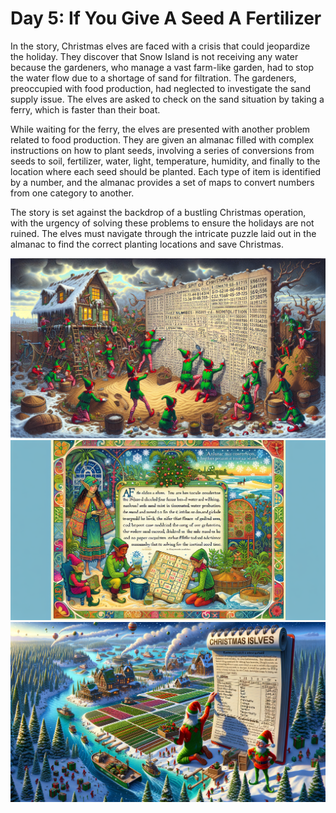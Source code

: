 # Day 5: If You Give A Seed A Fertilizer

In the story, Christmas elves are faced with a crisis that could jeopardize the holiday. They discover that Snow Island
is not receiving any water because the gardeners, who manage a vast farm-like garden, had to stop the water flow due to
a shortage of sand for filtration. The gardeners, preoccupied with food production, had neglected to investigate the
sand supply issue. The elves are asked to check on the sand situation by taking a ferry, which is faster than their
boat.

While waiting for the ferry, the elves are presented with another problem related to food production. They are given an
almanac filled with complex instructions on how to plant seeds, involving a series of conversions from seeds to soil,
fertilizer, water, light, temperature, humidity, and finally to the location where each seed should be planted. Each
type of item is identified by a number, and the almanac provides a set of maps to convert numbers from one category to
another.

The story is set against the backdrop of a bustling Christmas operation, with the urgency of solving these problems to
ensure the holidays are not ruined. The elves must navigate through the intricate puzzle laid out in the almanac to find
the correct planting locations and save Christmas.

![img_02.png](img_02.png)
![img_01.png](img_01.png)
![img_06.png](img_06.png)